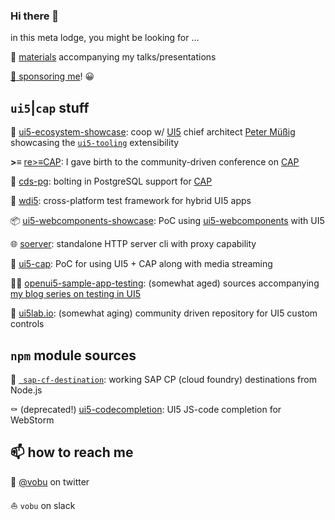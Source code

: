 ### Hi there 👋

in this meta lodge, you might be looking for ...

📇 [materials](https://vobu.github.io/materials.html) accompanying my talks/presentations

[💚 sponsoring me](https://github.com/sponsors/vobu)! 😀

## `ui5`|`cap` stuff

🎪 [ui5-ecosystem-showcase](): coop w/ [UI5](https://openui5.org) chief architect [Peter Müßig](https://twitter.com/pmuessig) showcasing the [`ui5-tooling`](https://github.com/SAP/ui5-tooling) extensibility 

**>≡** [re>≡CAP](https://sapmentors.github.io/reCAP/): I gave birth to the community-driven conference on [CAP](https://cap.cloud.sap/)

🧢 [cds-pg](https://github.com/sapmentors/cds-pg): bolting in PostgreSQL support for [CAP](https://cap.cloud.sap/)

🔭 [wdi5](https://github.com/js-soft/wdi5): cross-platform test framework for hybrid UI5 apps

📦 [ui5-webcomponents-showcase](https://github.com/vobu/ui5-webcomponents-showcase): PoC using [ui5-webcomponents](https://github.com/SAP/ui5-webcomponents) with UI5

🌐 [soerver](https://github.com/vobu/soerver): standalone HTTP server cli with proxy capability

📐  [ui5-cap](https://github.com/vobu/ui5-cap): PoC for using UI5 + CAP along with media streaming

👮‍♂️ [openui5-sample-app-testing](https://github.com/vobu/openui5-sample-app-testing): (somewhat aged) sources accompanying [my blog series on testing in UI5](https://blogs.sap.com/2018/08/30/testing-ui5-apps-part-1-setup-and-unit-testing/)

🧪 [ui5lab.io](https://ui5lab.io): (somewhat aging) community driven repository for UI5 custom controls



## `npm` module sources

🎯 [` sap-cf-destination`](https://www.npmjs.com/package/sap-cf-destination): working SAP CP (cloud foundry) destinations from Node.js 

⚰️ (deprecated!) [ui5-codecompletion](https://github.com/vobu/ui5-codecompletion): UI5 JS-code completion for WebStorm

## 📫 how to reach me

🦜 [@vobu](https://twitter.com/vobu) on twitter

⛵️ `vobu` on slack

<!--
**vobu/vobu** is a ✨ _special_ ✨ repository because its `README.md` (this file) appears on your GitHub profile.

Here are some ideas to get you started:

- 🔭 I’m currently working on ...
- 🌱 I’m currently learning ...
- 👯 I’m looking to collaborate on ...
- 🤔 I’m looking for help with ...
- 💬 Ask me about ...
- 📫 How to reach me: ...
- 😄 Pronouns: ...
- ⚡ Fun fact: ...
-->
